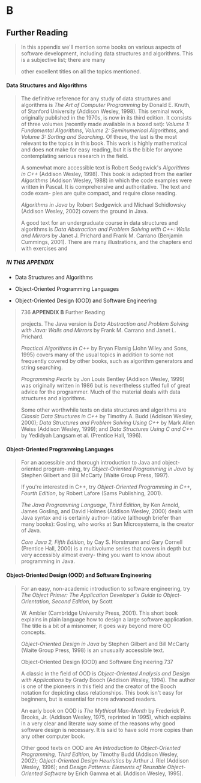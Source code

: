 B
=

Further Reading
---------------

> In this appendix we'll mention some books on various aspects of
> software development, including data structures and algorithms. This
> is a subjective list; there are many
>
> other excellent titles on all the topics mentioned.

#### Data Structures and Algorithms

> The definitive reference for any study of data structures and
> algorithms is *The Art of Computer Programming* by Donald E. Knuth, of
> Stanford University (Addison Wesley, 1998). This seminal work,
> originally published in the 1970s, is now in its third edition. It
> consists of three volumes (recently made available in a boxed set):
> *Volume 1: Fundamental Algorithms*, *Volume 2: Seminumerical
> Algorithms*, and *Volume 3: Sorting and Searching*. Of these, the last
> is the most relevant to the topics in this book. This work is highly
> mathematical and does not make for easy reading, but it is the bible
> for anyone contemplating serious research in the field.
>
> A somewhat more accessible text is Robert Sedgewick's *Algorithms in
> C++* (Addison Wesley, 1998). This book is adapted from the earlier
> *Algorithms* (Addison Wesley, 1988) in which the code examples were
> written in Pascal. It is comprehensive and authoritative. The text and
> code exam- ples are quite compact, and require close reading.
>
> *Algorithms in Java* by Robert Sedgewick and Michael Schidlowsky
> (Addison Wesley, 2002) covers the ground in Java.
>
> A good text for an undergraduate course in data structures and
> algorithms is *Data Abstraction and Problem Solving with C++: Walls
> and Mirrors* by Janet J. Prichard and Frank M. Carrano (Benjamin
> Cummings, 2001). There are many illustrations, and the chapters end
> with exercises and

##### IN THIS APPENDIX

-   Data Structures and Algorithms

-   Object-Oriented Programming Languages

-   Object-Oriented Design (OOD) and Software Engineering

> 736 **APPENDIX B** Further Reading
>
> projects. The Java version is *Data Abstraction and Problem Solving
> with Java: Walls and Mirrors* by Frank M. Carrano and Janet L.
> Prichard.
>
> *Practical Algorithms in C++* by Bryan Flamig (John Wiley and Sons,
> 1995) covers many of the usual topics in addition to some not
> frequently covered by other books, such as algorithm generators and
> string searching.
>
> *Programming Pearls* by Jon Louis Bentley (Addison Wesley, 1999) was
> originally written in 1986 but is nevertheless stuffed full of great
> advice for the programmer. Much of the material deals with data
> structures and algorithms.
>
> Some other worthwhile texts on data structures and algorithms are
> *Classic Data Structures in C++* by Timothy A. Budd (Addison Wesley,
> 2000); *Data Structures and Problem Solving Using C++* by Mark Allen
> Weiss (Addison Wesley, 1999); and *Data Structures Using C and C++* by
> Yedidyah Langsam et al. (Prentice Hall, 1996).

#### Object-Oriented Programming Languages

> For an accessible and thorough introduction to Java and
> object-oriented program- ming, try *Object-Oriented Programming in
> Java* by Stephen Gilbert and Bill McCarty (Waite Group Press, 1997).
>
> If you're interested in C++, try *Object-Oriented Programming in C++,
> Fourth Edition*, by Robert Lafore (Sams Publishing, 2001).
>
> *The Java Programming Language*, *Third Edition*, by Ken Arnold, James
> Gosling, and David Holmes (Addison Wesley, 2000) deals with Java
> syntax and is certainly author- itative (although briefer than many
> books): Gosling, who works at Sun Microsystems, is the creator of
> Java.
>
> *Core Java 2, Fifth Edition,* by Cay S. Horstmann and Gary Cornell
> (Prentice Hall, 2000) is a multivolume series that covers in depth but
> very accessibly almost every- thing you want to know about programming
> in Java.

#### Object-Oriented Design (OOD) and Software Engineering

> For an easy, non-academic introduction to software engineering, try
> *The Object Primer: The Application Developer's Guide to
> Object-Orientation, Second Edition,* by Scott
>
> W. Ambler (Cambridge University Press, 2001). This short book explains
> in plain language how to design a large software application. The
> title is a bit of a misnomer; it goes way beyond mere OO concepts.
>
> *Object-Oriented Design in Java* by Stephen Gilbert and Bill McCarty
> (Waite Group Press, 1998) is an unusually accessible text.
>
> Object-Oriented Design (OOD) and Software Engineering 737
>
> A classic in the field of OOD is *Object-Oriented Analysis and Design
> with Applications* by Grady Booch (Addison Wesley, 1994). The author
> is one of the pioneers in this field and the creator of the Booch
> notation for depicting class relationships. This book isn't easy for
> beginners, but is essential for more advanced readers.
>
> An early book on OOD is *The Mythical Man-Month* by Frederick P.
> Brooks, Jr. (Addison Wesley, 1975, reprinted in 1995), which explains
> in a very clear and literate way some of the reasons why good software
> design is necessary. It is said to have sold more copies than any
> other computer book.
>
> Other good texts on OOD are *An Introduction to Object-Oriented
> Programming, Third Edition*, by Timothy Budd (Addison Wesley, 2002);
> *Object-Oriented Design Heuristics* by Arthur J. Riel (Addison Wesley,
> 1996); and *Design Patterns: Elements of Reusable Object- Oriented
> Software* by Erich Gamma et al. (Addison Wesley, 1995).
